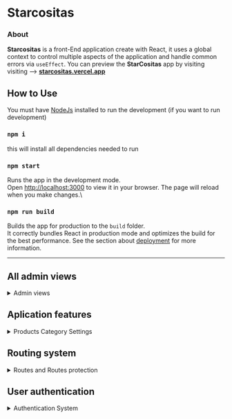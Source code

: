 # Starcositas
### About
**Starcositas** is a front-End application create with React, it uses a global context to control multiple aspects of the application and handle common errors via `useEffect`.
You can preview the **StarCositas** app by visiting visiting --> **[starcositas.vercel.app](https://starcositas.vercel.app/)**

## How to Use
You must have [NodeJs](https://nodejs.org/en) installed to run the development (if you want to run development)

### `npm i` 
this will install all dependencies needed to run 

### `npm start`
Runs the app in the development mode.\
Open [http://localhost:3000](http://localhost:3000) to view it in your browser.
The page will reload when you make changes.\

### `npm run build`
Builds the app for production to the `build` folder.\
It correctly bundles React in production mode and optimizes the build for the best performance.
See the section about [deployment](https://facebook.github.io/create-react-app/docs/deployment) for more information.

---
## All admin views
<details> 
<summary> Admin views</summary>

### Users list
![User list](https://awo.jpruezkiez.com/sc7zDq.png)

### Specific user profile

![User Profile via admin view](https://awo.jpruezkiez.com/618dNU.png)
**Note: user personal profile resembles the image above**

 ### Admin orders view

![Orders View](https://awo.jpruezkiez.com/qOKhzn.png)

</details>

## Aplication features

<details> 
<summary> Products Category Settings</summary>

### Category settings

You may add as many categories as you need via the **Navbar** component, this will trigger the category set State as defined in the **Context.js** file.

![Navbar  with 1 category](https://awo.jpruezkiez.com/Uf7Wt6.png)

***You may adjust the filtering criteria for the products in the context file:***
![contextfilter](https://awo.jpruezkiez.com/M1zGuL.png)

</details>



## Routing system

<details><summary>Routes and Routes protection </summary>

Routes or Routing system was created with [react-router-dom](https://reactrouter.com/en/main)
Most routes are self declared and open a single component, however there are some routes that require the use of Params to define or set the state to a certain value, review the `App.js` file to obtain the neccesary information.

![Preview](https://awo.jpruezkiez.com/BWwU5F.png)

Condition for accesing each route can be changed or enforce in the `Routes.js` file as shown below:
![Route Protection system](https://awo.jpruezkiez.com/vYJErH.png)


</details>

## User authentication
<details>  <summary>Authentication System</summary> 

**Starcositas**  has its own user control system. by loading an user list into the global context provider, it's possible to identify an user by username and password.

NOTE: account creation has been disabled as the backend API was removed from the project to be used in a different one, still the user login continues, feed by JSON data, you may review said data in the `DATA` folder.
**Login form:**

![Login](https://awo.jpruezkiez.com/BAuF87.png)

**Register Form:**
  ![register format ](https://awo.jpruezkiez.com/HqoXIo.png)
 
</details>